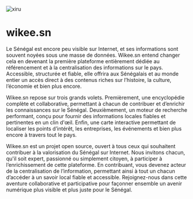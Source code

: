 ![xiru](https://github.com/user-attachments/assets/e6df4f80-277d-4673-86d9-3b7b604bfa4b)

# wikee.sn

Le Sénégal est encore peu visible sur Internet, et ses informations sont souvent noyées sous une masse de données. Wikee.sn entend changer cela en devenant la première plateforme entièrement dédiée au référencement et à la centralisation des informations sur le pays. Accessible, structurée et fiable, elle offrira aux Sénégalais et au monde entier un accès direct à des contenus riches sur l’histoire, la culture, l’économie et bien plus encore.

Wikee.sn repose sur trois grands volets. Premièrement, une encyclopédie complète et collaborative, permettant à chacun de contribuer et d’enrichir les connaissances sur le Sénégal. Deuxièmement, un moteur de recherche performant, conçu pour fournir des informations locales fiables et pertinentes en un clin d'œil. Enfin, une carte interactive permettant de localiser les points d’intérêt, les entreprises, les événements et bien plus encore à travers tout le pays.

Wikee.sn est un projet open source, ouvert à tous ceux qui souhaitent contribuer à la valorisation du Sénégal sur Internet. Nous invitons chacun, qu'il soit expert, passionné ou simplement citoyen, à participer à l’enrichissement de cette plateforme. En contribuant, vous devenez acteur de la centralisation de l’information, permettant ainsi à tout un chacun d’accéder à un savoir local fiable et accessible. Rejoignez-nous dans cette aventure collaborative et participative pour façonner ensemble un avenir numérique plus visible et plus juste pour le Sénégal.
